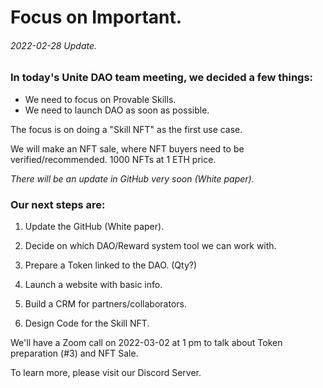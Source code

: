 # Focus on Important.
###### 2022-02-28 Update.

### In today's Unite DAO team meeting, we decided a few things:

- We need to focus on Provable Skills.
- We need to launch DAO as soon as possible.



The focus is on doing a "Skill NFT" as the first use case.

We will make an NFT sale, where NFT buyers need to be verified/recommended. 1000 NFTs at 1 ETH price.

*There will be an update in GitHub very soon (White paper).*



### Our next steps are:

1. Update the GitHub (White paper).

2. Decide on which DAO/Reward system tool we can work with.

3. Prepare a Token linked to the DAO. (Qty?)

4. Launch a website with basic info.

5. Build a CRM for partners/collaborators.

6. Design Code for the Skill NFT.



We'll have a Zoom call on 2022-03-02 at 1 pm to talk about Token preparation (#3) and NFT Sale.

To learn more, please visit our Discord Server. 
